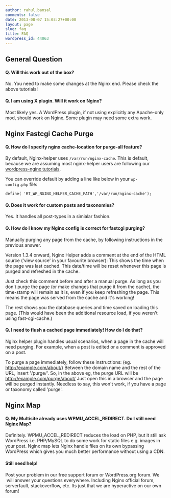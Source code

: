 ```yaml
---
author: rahul.bansal
comments: false
date: 2013-08-07 15:03:27+00:00
layout: page
slug: faq
title: FAQ
wordpress_id: 44063
---
```


## General Question




#### Q. Will this work out of the box?


No. You need to make some changes at the Nginx end. Please check the above tutorials!


#### Q. I am using X plugin. Will it work on Nginx?


Most likely yes. A WordPress plugin, if not using explicitly any Apache-only mod, should work on Nginx. Some plugin may need some extra work.


## Nginx Fastcgi Cache Purge




#### Q. How do I specify nginx cache-location for purge-all feature?


By default, Nginx-helper uses `/var/run/nginx-cache`. This is default, because we are assuming most nginx-helper users are following our [wordpress-nginx tutorials](https://rtcamp.com/wordpress-nginx/tutorials).

You can override default by adding a line like below in your `wp-config.php` file:

    
    define( 'RT_WP_NGINX_HELPER_CACHE_PATH','/var/run/nginx-cache');




#### Q. Does it work for custom posts and taxonomies?


Yes. It handles all post-types in a simialar fashion.


#### Q. How do I know my Nginx config is correct for fastcgi purging?


Manually purging any page from the cache, by following instructions in the previous answer.

Version 1.3.4 onward, Nginx Helper adds a comment at the end of the HTML source ('view source' in your favourite browser): This shows the time when the page was last cached. This date/time will be reset whenever this page is purged and refreshed in the cache.

Just check this comment before and after a manual purge. As long as you don't purge the page (or make changes that purge it from the cache), the time-stamp will remain as it is, even if you keep refreshing the page. This means the page was served from the cache and it's working!

The rest shows you the database queries and time saved on loading this page. (This would have been the additional resource load, if you weren't using fast-cgi-cache.)


#### Q. I need to flush a cached page immediately! How do I do that?


Nginx helper plugin handles usual scenarios, when a page in the cache will need purging. For example, when a post is edited or a comment is approved on a post.

To purge a page immediately, follow these instructions: (eg. http://example.com/about/) Between the domain name and the rest of the URL, insert '/purge/'. So, in the above eg, the purge URL will be http://example.com/purge/about/ Just open this in a browser and the page will be purged instantly. Needless to say, this won't work, if you have a page or taxonomy called 'purge'.


## Nginx Map




#### Q. My Multisite already uses WPMU_ACCEL_REDIRECT. Do I still need Nginx Map?


Definitely. WPMU_ACCEL_REDIRECT reduces the load on PHP, but it still ask WordPress i.e. PHP/MySQL to do some work for static files e.g. images in your post. Nginx map lets Nginx handle files on its own bypassing WordPress which gives you much better performance without using a CDN.


#### Still need help!


Post your problem in our free support forum or WordPress.org forum. We  will answer your questions everywhere. Including Nginx official forum, serverfault, stackoverflow, etc. Its just that we are hyperactive on our own forum!
